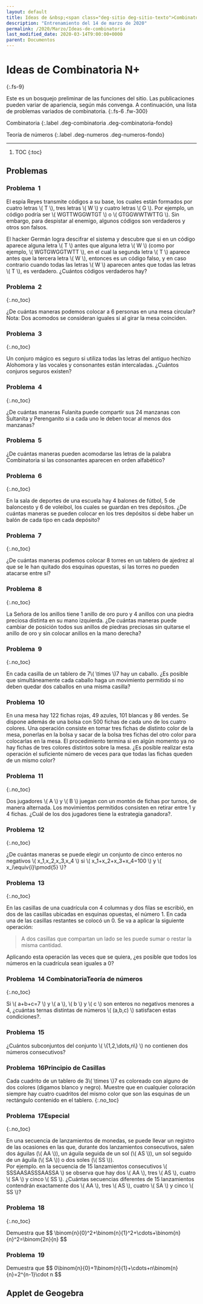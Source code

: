 ```yaml
---
layout: default
title: Ideas de &nbsp;<span class="deg-sitio deg-sitio-texto">Combinatoria</span>
description: "Entrenamiento del 14 de marzo de 2020"
permalink: /2020/Marzo/Ideas-de-combinatoria
last_modified_date: 2020-03-14T9:00:00+0000
parent: Documentos
---
```


# Ideas de&nbsp;<span class="deg-sitio deg-sitio-texto">Combinatoria</span>&nbsp;N+<i class="jpa-all-default-rel-face_with_magnifying_glass jpa-2em"></i>
{:.fs-9}

<link rel="stylesheet" href="{{ '/assets/css/just-the-docs-degEspecial.css' | absolute_url }}">
<script>
    jtd.setTheme('degEspecial');
</script>

Este es un bosquejo preliminar de las funciones del sitio. Las publicaciones pueden variar de apariencia, según más convenga. A continuación, una lista de problemas variados de combinatoria.
{:.fs-6 .fw-300}

Combinatoria
{:.label .deg-combinatoria .deg-combinatoria-fondo}

Teoría de números
{:.label .deg-numeros .deg-numeros-fondo}

---
1. TOC
{:toc}

## <span class="deg-sitio deg-sitio-texto">Problemas</span>

### Problema &nbsp;<span class="deg-sitio deg-sitio-texto">1</span>
 El espía Reyes transmite códigos a su base, los cuales están formados por cuatro letras \\( T \\), tres letras \\( W \\) y cuatro letras \\( G \\). Por ejemplo, un código podría ser \\( WGTTWGGWTGT \\) o \\( GTGGWWTWTTG \\). Sin embargo, para despistar al enemigo, algunos códigos son verdaderos y otros son falsos.
    
El hacker Germán logra descifrar el sistema y descubre que si en un código aparece alguna letra \\( T \\) antes que alguna letra \\( W \\) (como por ejemplo, \\( WGTGWGGTWTT \\), en el cual la segunda letra \\( T \\) aparece antes que la tercera letra \\( W \\), entonces es un código falso, y en caso contrario cuando todas las letras \\( W \\) aparecen antes que todas las letras \\( T \\), es verdadero. ¿Cuántos códigos verdaderos hay?

### Problema &nbsp;<span class="deg-sitio deg-sitio-texto">2</span>
{:.no_toc}

¿De cuántas maneras podemos colocar a 6 personas en una mesa circular? Nota: Dos acomodos se consideran iguales si al girar la mesa coinciden.

### Problema &nbsp;<span class="deg-sitio deg-sitio-texto">3</span>
{:.no_toc}

Un conjuro mágico es <span class="deg-sitio deg-sitio-texto">seguro</span> si utiliza todas las letras del antiguo hechizo <span class="deg-sitio deg-sitio-texto">Alohomora</span> y las vocales y consonantes están intercaladas. ¿Cuántos conjuros <span class="deg-sitio deg-sitio-texto">seguros</span> existen?

### Problema &nbsp;<span class="deg-sitio deg-sitio-texto">4</span>
{:.no_toc}

¿De cuántas maneras <span class="deg-sitio deg-sitio-texto">Fulanita</span> puede compartir sus 24 manzanas con <span class="deg-sitio deg-sitio-texto">Sultanita</span> y <span class="deg-sitio deg-sitio-texto">Perenganito</span> si a cada uno le deben tocar al menos dos manzanas?

### Problema &nbsp;<span class="deg-sitio deg-sitio-texto">5</span>

¿De cuántas maneras pueden acomodarse las letras de la palabra <span class="deg-sitio deg-sitio-texto">Combinatoria</span> si las consonantes aparecen en orden alfabético?

### Problema &nbsp;<span class="deg-sitio deg-sitio-texto">6</span>
{:.no_toc}

En la sala de deportes de una escuela hay 4 balones de fútbol, 5 de baloncesto y 6 de voleibol, los cuales se guardan en tres depósitos. ¿De cuántas maneras se pueden colocar en los tres depósitos si debe haber un balón de cada tipo en cada depósito?

### Problema &nbsp;<span class="deg-sitio deg-sitio-texto">7</span>
{:.no_toc}

¿De cuántas maneras podemos colocar 8 torres en un tablero de ajedrez al que se le han quitado dos esquinas opuestas, si las torres no pueden atacarse entre sí?

### Problema &nbsp;<span class="deg-sitio deg-sitio-texto">8</span>
{:.no_toc}

<span class="deg-sitio deg-sitio-texto">La Señora de los anillos</span> tiene 1 anillo de oro puro y 4 anillos con una piedra preciosa distinta en su mano izquierda. ¿De cuántas maneras puede cambiar de posición todos sus anillos de piedras preciosas sin quitarse el anillo de oro y sin colocar anillos en la mano derecha?

### Problema &nbsp;<span class="deg-sitio deg-sitio-texto">9</span>
{:.no_toc}

En cada casilla de un tablero de 7\\( \times \\)7 hay un caballo. ¿Es posible que simultáneamente cada caballo haga un movimiento permitido si no deben quedar dos caballos en una misma casilla?

### Problema &nbsp;<span class="deg-sitio deg-sitio-texto">10</span>

En una mesa hay 122 fichas rojas, 49 azules, 101 blancas y 86 verdes. Se dispone además de una bolsa con 500 fichas de cada uno de los cuatro colores. Una operación consiste en tomar tres fichas de distinto color de la mesa, ponerlas en la bolsa y sacar de la bolsa tres fichas del otro color para colocarlas en la mesa. El procedimiento termina si en algún momento ya no hay fichas de tres colores distintos sobre la mesa. ¿Es posible realizar esta operación el suficiente número de veces para que todas las fichas queden de un mismo color?

### Problema &nbsp;<span class="deg-sitio deg-sitio-texto">11</span>
{:.no_toc}

Dos jugadores \\( A \\) y \\( B \\) juegan con un montón de fichas por turnos, de manera alternada. Los movimientos permitidos consisten en retirar entre 1 y 4 fichas. ¿Cuál de los dos jugadores tiene la estrategia ganadora?.

### Problema &nbsp;<span class="deg-sitio deg-sitio-texto">12</span>
{:.no_toc}

¿De cuántas maneras se puede elegir un conjunto de cinco enteros no negativos \\( x_1,x_2,x_3,x_4 \\) si \\( x_1+x_2+x_3+x_4=100 \\) y \\( x_i\equiv{i}\pmod{5} \\)?

### Problema &nbsp;<span class="deg-sitio deg-sitio-texto">13</span>
{:.no_toc}

En las casillas de una cuadrícula con 4 columnas y dos filas se escribió, en dos de las casillas ubicadas en esquinas opuestas, el número 1. En cada una de las casillas restantes se colocó un 0. Se va a aplicar la siguiente operación:

  > <span class="deg-sitio deg-sitio-texto">A dos casillas que compartan un lado se les puede sumar o restar la misma cantidad.</span>

Aplicando esta operación las veces que se quiera, ¿es posible que todos los números en la cuadrícula sean iguales a 0?

### Problema &nbsp;<span class="deg-sitio deg-sitio-texto">14</span> <span class="label deg-combinatoria deg-combinatoria-fondo">Combinatoria</span><span class="label deg-numeros deg-numeros-fondo">Teoría de números</span>
{:.no_toc}

Si \\( a+b+c=7 \\) y \\( a \\), \\( b \\) y \\( c \\) son enteros no negativos menores a 4, ¿cuántas ternas distintas de números \\( (a,b,c) \\) satisfacen estas condiciones?.

### Problema &nbsp;<span class="deg-sitio deg-sitio-texto">15</span>
¿Cuántos subconjuntos del conjunto \\( \\{1,2,\dots,n\\} \\) no contienen dos números consecutivos?

### Problema &nbsp;<span class="deg-sitio deg-sitio-texto">16</span><span class="label deg-casillas deg-casillas-fondo">Principio de Casillas</span>
Cada cuadrito de un tablero de 3\\( \times \\)7 es coloreado con alguno de dos colores (digamos blanco y negro). Muestre que en cualquier coloración siempre hay cuatro cuadritos del mismo color que son las esquinas de un rectángulo contenido en el tablero.
{:.no_toc}

### Problema &nbsp;<span class="deg-sitio deg-sitio-texto">17</span><span class="label deg-especial deg-especial-fondo">Especial</span>
{:.no_toc}

En una secuencia de lanzamientos de monedas, se puede llevar un registro de las ocasiones en las que, durante dos lanzamientos consecutivos, salen dos águilas (\\( AA \\)), un águila seguida de un sol (\\( AS \\)), un sol seguido de un águila (\\( SA \\)) o dos soles (\\( SS \\)).<br> Por ejemplo. en la secuencia de 15 lanzamientos consecutivos \\( SSSAASASSSAASSA \\) se observa que hay dos \\( AA \\), tres \\( AS \\), cuatro \\( SA \\) y cinco \\( SS \\). ¿Cuántas secuencias diferentes de 15 lanzamientos contendrán exactamente dos \\( AA \\), tres \\( AS \\), cuatro \\( SA \\) y cinco \\( SS \\)?

### Problema &nbsp;<span class="deg-sitio deg-sitio-texto">18</span>
{:.no_toc}

Demuestra que \$\$ \binom{n}{0}^2+\binom{n}{1}^2+\cdots+\binom{n}{n}^2=\binom{2n}{n} \$\$

### Problema &nbsp;<span class="deg-sitio deg-sitio-texto">19</span>
Demuestra que \$\$ 0\binom{n}{0}+1\binom{n}{1}+\cdots+n\binom{n}{n}=2^{n-1}\cdot n \$\$

  <!--Encerrar dentro de un div el applet soluciona el problema de impresión en escritorio (el applet se mueve de su posición) En teléfonos cambia sigue el problem.-->
## Applet de Geogebra
<div class="geo-75"><div id="applet_container"></div></div>

<script type="text/javascript">
				function perspective(p){
					updateHelp(p);
					ggbApplet.setPerspective(p);
				}
                var parameters = {
                        "id":"ggbApplet",
                        "material_id":"17499",
                        "appName":"geometry",
                        "width":800,
                        "height":450,
                        "showToolBar":true,
                        "borderColor":null,
                        "showMenuBar":true,
                        "allowStyleBar":true,
                        "showAlgebraInput":false,
                        "enableLabelDrags":false,
                        "enableShiftDragZoom":true,
                        "capturingThreshold":null,
                        "showToolBarHelp":false,
                        "errorDialogsActive":true,
                        "showTutorialLink":true,
                        "showLogging":true,
                        "useBrowserForJS":false,
                        "autoHeight":true,
                        "scaleContainerClass":"geo-75",
                        "allowUpscale":true
                        };
                var applet = new GGBApplet(parameters, '5.0', 'applet_container');
               /*  when used with Math Apps Bundle, uncomment this:*/
                /*applet.setHTML5Codebase('GeoGebra/HTML5/5.0/web3d/');*/

                window.onload = function() { applet.inject('applet_container');}
  </script>
	
	
	 
	
	
	
	
	
	
	
	
	
	

	